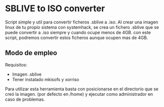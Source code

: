 # SBLIVE to ISO converter
Script simple y util para convertir ficheros .sblive a .iso.
Al crear una imagen linux de tu propio sistema con systemhack, se crea un fichero .sblive que se puede convertir a .iso siempre y cuando ocupe menos de 4GB. con este script, podremos convertir estos ficheros aunque ocupen mas de 4GB.

## Modo de empleo
Requisitos:
* Imagen .sblive
* Tener instalado mkisofs y xorriso

Para utilizar esta herramienta basta con posicionarse en el directorio que se creó la imagen. (por defecto en /home) y ejecutar como administrador en caso de problemas.

